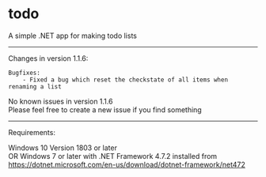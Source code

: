 # todo
A simple .NET app for making todo lists

---------------------------------------------------------------------

Changes in version 1.1.6:

	Bugfixes:
		- Fixed a bug which reset the checkstate of all items when renaming a list

No known issues in version 1.1.6<br>
Please feel free to create a new issue if you find something

---------------------------------------------------------------------

Requirements:

Windows 10 Version 1803 or later<br>
OR Windows 7 or later with .NET Framework 4.7.2 installed from https://dotnet.microsoft.com/en-us/download/dotnet-framework/net472
